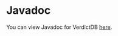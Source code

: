 # Javadoc

You can view Javadoc for VerdictDB [here](http://javadoc.io/doc/org.verdictdb/verdictdb-core).